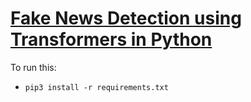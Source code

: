 # [Fake News Detection using Transformers in Python]()
To run this:
- `pip3 install -r requirements.txt`